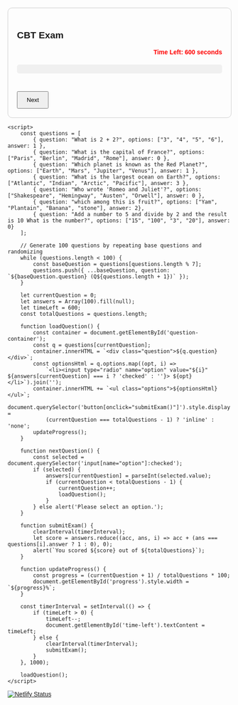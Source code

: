 <html lang="en">
<head>
    <meta charset="UTF-8">
    <meta name="viewport" content="width=device-width, initial-scale=1.0">
    <meta http-equiv="X-UA-Compatible" content="ie=edge">
    <title>CBT Exam</title>
    <style>
        body { font-family: Arial, sans-serif; margin: 20px; }
        #quiz-container { max-width: 700px; margin: auto; border: 1px solid #ccc; padding: 20px; border-radius: 10px; }
        .question { margin-bottom: 15px; font-weight: bold; }
        .options { list-style: none; padding: 0; }
        .options li { margin: 8px 0; }
        #progress-bar { width: 100%; background: #f0f0f0; border-radius: 5px; margin: 20px 0; }
        #progress { height: 20px; background: #4caf50; border-radius: 5px; width: 0; }
        #timer { text-align: right; font-weight: bold; color: red; }
        button { padding: 10px 20px; margin-top: 20px; cursor: pointer; }
    </style>
</head>
<body>
    <div id="quiz-container">
        <h2>CBT Exam</h2>
        <div id="timer">Time Left: <span id="time-left">600</span> seconds</div>
        <div id="progress-bar"><div id="progress"></div></div>
        <div id="question-container"></div>
        <button onclick="nextQuestion()">Next</button>
        <button onclick="submitExam()" style="display: none;">Submit</button>
    </div>

    <script>
        const questions = [
            { question: "What is 2 + 2?", options: ["3", "4", "5", "6"], answer: 1 },
            { question: "What is the capital of France?", options: ["Paris", "Berlin", "Madrid", "Rome"], answer: 0 },
            { question: "Which planet is known as the Red Planet?", options: ["Earth", "Mars", "Jupiter", "Venus"], answer: 1 },
            { question: "What is the largest ocean on Earth?", options: ["Atlantic", "Indian", "Arctic", "Pacific"], answer: 3 },
            { question: "Who wrote 'Romeo and Juliet'?", options: ["Shakespeare", "Hemingway", "Austen", "Orwell"], answer: 0 },
            { question: "which among this is fruit?", options: ["Yam", "Plantain", "Banana", "stone"], answer: 2},
            { question: "Add a number to 5 and divide by 2 and the result is 10 What is the number?", options: ["15", "100", "3", "20"], answer: 0}
        ];

        // Generate 100 questions by repeating base questions and randomizing
        while (questions.length < 100) {
            const baseQuestion = questions[questions.length % 7];
            questions.push({ ...baseQuestion, question: `${baseQuestion.question} (Q${questions.length + 1})` });
        }

        let currentQuestion = 0;
        let answers = Array(100).fill(null);
        let timeLeft = 600;
        const totalQuestions = questions.length;

        function loadQuestion() {
            const container = document.getElementById('question-container');
            const q = questions[currentQuestion];
            container.innerHTML = `<div class="question">${q.question}</div>`;
            const optionsHtml = q.options.map((opt, i) =>
                `<li><input type="radio" name="option" value="${i}" ${answers[currentQuestion] === i ? 'checked' : ''}> ${opt}</li>`).join('');
            container.innerHTML += `<ul class="options">${optionsHtml}</ul>`;
            document.querySelector('button[onclick="submitExam()"]').style.display =
                (currentQuestion === totalQuestions - 1) ? 'inline' : 'none';
            updateProgress();
        }

        function nextQuestion() {
            const selected = document.querySelector('input[name="option"]:checked');
            if (selected) {
                answers[currentQuestion] = parseInt(selected.value);
                if (currentQuestion < totalQuestions - 1) {
                    currentQuestion++;
                    loadQuestion();
                }
            } else alert('Please select an option.');
        }

        function submitExam() {
            clearInterval(timerInterval);
            let score = answers.reduce((acc, ans, i) => acc + (ans === questions[i].answer ? 1 : 0), 0);
            alert(`You scored ${score} out of ${totalQuestions}`);
        }

        function updateProgress() {
            const progress = (currentQuestion + 1) / totalQuestions * 100;
            document.getElementById('progress').style.width = `${progress}%`;
        }

        const timerInterval = setInterval(() => {
            if (timeLeft > 0) {
                timeLeft--;
                document.getElementById('time-left').textContent = timeLeft;
            } else {
                clearInterval(timerInterval);
                submitExam();
            }
        }, 1000);

        loadQuestion();
    </script>
</body>
</html>

[![Netlify Status](https://api.netlify.com/api/v1/badges/e8398b70-3af3-4ee8-a49c-81c4964e577c/deploy-status)](https://app.netlify.com/sites/visionary-dango-f5c570/deploys)
